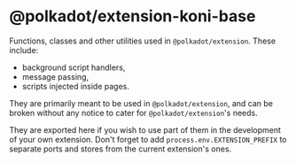 # @polkadot/extension-koni-base

Functions, classes and other utilities used in `@polkadot/extension`. These include:
- background script handlers,
- message passing,
- scripts injected inside pages.

They are primarily meant to be used in `@polkadot/extension`, and can be broken without any notice to cater for `@polkadot/extension`'s needs.

They are exported here if you wish to use part of them in the development of your own extension. Don't forget to add `process.env.EXTENSION_PREFIX` to separate ports and stores from the current extension's ones.
